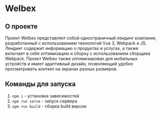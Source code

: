 # Welbex

## О проекте
Проект Welbex представляет собой одностраничный лендинг компании, разработанный с использованием технологий Vue 3, Webpack и JS. Лендинг содержит информацию о продуктах и услугах, а также включает в себя оптимизацию и сборку с использованием сборщика Webpack. Проект Welbex также оптимизирован для мобильных устройств и имеет адаптивный дизайн, позволяющий удобно просматривать контент на экранах разных размеров.

## Команды для запуска
1. `npm i` - установка зависимостей
2. `npm run serve` - запуск сервера
3. `npm run build` - сборка build версии
